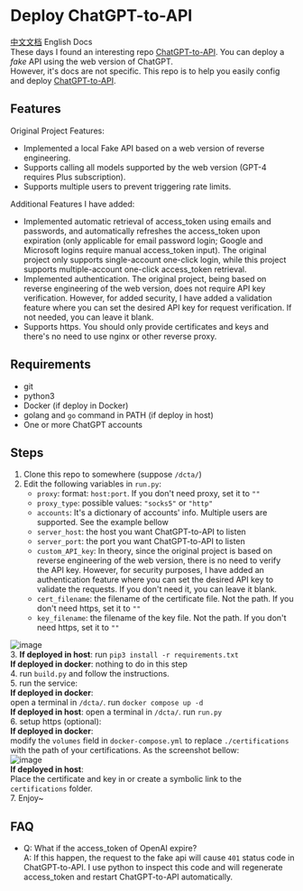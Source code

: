 # Deploy ChatGPT-to-API
[中文文档](./README_zh.md)  English Docs  
These days I found an interesting repo [ChatGPT-to-API](https://github.com/acheong08/ChatGPT-to-API). You can deploy a *fake* API using the web version of ChatGPT.  
However, it's docs are not specific. This repo is to help you easily config and deploy [ChatGPT-to-API](https://github.com/acheong08/ChatGPT-to-API).  

## Features

Original Project Features:  
- Implemented a local Fake API based on a web version of reverse engineering.  
- Supports calling all models supported by the web version (GPT-4 requires Plus subscription).  
- Supports multiple users to prevent triggering rate limits.  

Additional Features I have added:  
- Implemented automatic retrieval of access_token using emails and passwords, and automatically refreshes the access_token upon expiration (only applicable for email password login; Google and Microsoft logins require manual access_token input). The original project only supports single-account one-click login, while this project supports multiple-account one-click access_token retrieval.  
- Implemented authentication. The original project, being based on reverse engineering of the web version, does not require API key verification. However, for added security, I have added a validation feature where you can set the desired API key for request verification. If not needed, you can leave it blank.  
- Supports https. You should only provide certificates and keys and there's no need to use nginx or other reverse proxy.  

## Requirements
- git  
- python3  
- Docker (if deploy in Docker)  
- golang and `go` command in PATH (if deploy in host)  
- One or more ChatGPT accounts  

## Steps
1. Clone this repo to somewhere (suppose `/dcta/`)  
2. Edit the following variables in `run.py`:  
   - `proxy`: format: `host:port`. If you don't need proxy, set it to `""`  
   - `proxy_type`: possible values: `"socks5"` or `"http"`  
   - `accounts`: It's a dictionary of accounts' info. Multiple users are supported. See the example bellow  
   - `server_host`: the host you want ChatGPT-to-API to listen  
   - `server_port`: the port you want ChatGPT-to-API to listen  
   - `custom_API_key`: In theory, since the original project is based on reverse engineering of the web version, there is no need to verify the API key. However, for security purposes, I have added an authentication feature where you can set the desired API key to validate the requests. If you don't need it, you can leave it blank.  
   - `cert_filename`: the filename of the certificate file. Not the path. If you don't need https, set it to `""`  
   - `key_filename`: the filename of the key file. Not the path. If you don't need https, set it to `""`  

![image](https://github.com/Geniucker/Deploy-ChatGPT-to-API/assets/61449208/5c33d3f9-bf21-4a04-af34-579dc6e5fe73)  
3. **If deployed in host**: run `pip3 install -r requirements.txt`  
   **If deployed in docker**: nothing to do in this step  
4. run `build.py` and follow the instructions.  
5. run the service:  
   **If deployed in docker**:  
   open a terminal in `/dcta/`. run `docker compose up -d`  
   **If deployed in host**:
   open a terminal in `/dcta/`. run `run.py`  
6. setup https (optional):  
   **If deployed in docker**:  
   modify the `volumes` field in `docker-compose.yml` to replace `./certifications` with the path of your certifications. As the screenshot bellow:  
   ![image](https://github.com/Geniucker/Deploy-ChatGPT-to-API/assets/61449208/2ae9c330-c360-40f1-b741-03c217191e11)  
   **If deployed in host**:  
   Place the certificate and key in or create a symbolic link to the `certifications` folder.  
7. Enjoy~

## FAQ
- Q: What if the access_token of OpenAI expire?  
  A: If this happen, the request to the fake api will cause `401` status code in ChatGPT-to-API. I use python to inspect this code and will regenerate access_token and restart ChatGPT-to-API automatically.  
